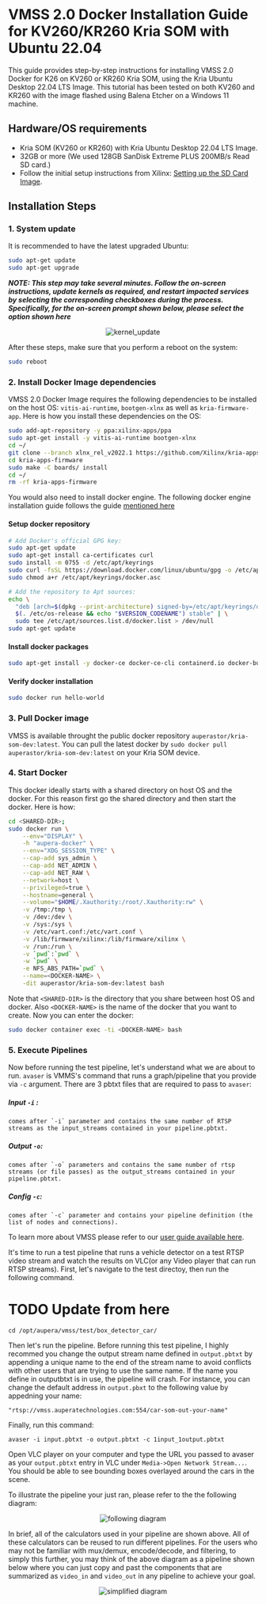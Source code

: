 # VMSS 2.0 Docker Installation Guide for KV260/KR260 Kria SOM with Ubuntu 22.04

This guide provides step-by-step instructions for installing VMSS 2.0 Docker for K26 on KV260 or KR260 Kria SOM, using the Kria Ubuntu Desktop 22.04 LTS Image. This tutorial has been tested on both KV260 and KR260 with the image flashed using Balena Etcher on a Windows 11 machine.

## Hardware/OS requirements

- Kria SOM (KV260 or KR260) with Kria Ubuntu Desktop 22.04 LTS Image.
- 32GB or more (We used 128GB SanDisk Extreme PLUS 200MB/s Read SD card.)
- Follow the initial setup instructions from Xilinx: [Setting up the SD Card Image](https://www.xilinx.com/products/som/kria/kv260-vision-starter-kit/kv260-getting-started-ubuntu/setting-up-the-sd-card-image.html).

## Installation Steps

### 1. System update
It is recommended to have the latest upgraded Ubuntu:
   ```bash
   sudo apt-get update
   sudo apt-get upgrade
   ```
***NOTE: This step may take several minutes. Follow the on-screen instructions, update kernels as required, and restart impacted services by selecting the corresponding checkboxes during the process. Specifically, for the on-screen prompt shown below, please select the option shown here***

<div align="center">
  <img src="kernel_update.jpg" alt="kernel_update">
</div>

After these steps, make sure that you perform a reboot on the system:
```bash
sudo reboot
```

### 2. Install Docker Image dependencies

VMSS 2.0 Docker Image requires the following dependencies to be installed on the host OS: `vitis-ai-runtime`, `bootgen-xlnx` as well as `kria-firmware-app`. Here is how you install these dependencies on the OS:

   ```bash
   sudo add-apt-repository -y ppa:xilinx-apps/ppa
   sudo apt-get install -y vitis-ai-runtime bootgen-xlnx
   cd ~/
   git clone --branch xlnx_rel_v2022.1 https://github.com/Xilinx/kria-apps-firmware.git
   cd kria-apps-firmware
   sudo make -C boards/ install
   cd ~/
   rm -rf kria-apps-firmware
   ```

You would also need to install docker engine. The following docker engine installation guide follows the guide [mentioned here](https://docs.docker.com/engine/install/ubuntu/#install-using-the-repository)

#### Setup docker repository

   ```bash
   # Add Docker's official GPG key:
   sudo apt-get update
   sudo apt-get install ca-certificates curl
   sudo install -m 0755 -d /etc/apt/keyrings
   sudo curl -fsSL https://download.docker.com/linux/ubuntu/gpg -o /etc/apt/keyrings/docker.asc
   sudo chmod a+r /etc/apt/keyrings/docker.asc
   
   # Add the repository to Apt sources:
   echo \
     "deb [arch=$(dpkg --print-architecture) signed-by=/etc/apt/keyrings/docker.asc] https://download.docker.com/linux/ubuntu \
     $(. /etc/os-release && echo "$VERSION_CODENAME") stable" | \
     sudo tee /etc/apt/sources.list.d/docker.list > /dev/null
   sudo apt-get update
   ```

#### Install docker packages
   ```bash
   sudo apt-get install -y docker-ce docker-ce-cli containerd.io docker-buildx-plugin docker-compose-plugin
   ```

#### Verify docker installation
   ```bash
   sudo docker run hello-world
   ```

### 3. Pull Docker image
VMSS is available throught the public docker repository `auperastor/kria-som-dev:latest`. You can pull the latest docker by `sudo docker pull auperastor/kria-som-dev:latest` on your Kria SOM device.

### 4. Start Docker

This docker ideally starts with a shared directory on host OS and the docker. For this reason first go the shared directory and then start the docker. Here is how:

```bash
cd <SHARED-DIR>;
sudo docker run \
    --env="DISPLAY" \
    -h "aupera-docker" \
    --env="XDG_SESSION_TYPE" \
    --cap-add sys_admin \
    --cap-add NET_ADMIN \
    --cap-add NET_RAW \
    --network=host \
    --privileged=true \
    --hostname=general \
    --volume="$HOME/.Xauthority:/root/.Xauthority:rw" \
    -v /tmp:/tmp \
    -v /dev:/dev \
    -v /sys:/sys \
    -v /etc/vart.conf:/etc/vart.conf \
    -v /lib/firmware/xilinx:/lib/firmware/xilinx \
    -v /run:/run \
    -v `pwd`:`pwd` \
    -w `pwd` \
    -e NFS_ABS_PATH=`pwd` \
    --name=<DOCKER-NAME> \
    -dit auperastor/kria-som-dev:latest bash
```

Note that `<SHARED-DIR>` is the directory that you share between host OS and docker. Also `<DOCKER-NAME>` is the name of the docker that you want to create. Now you can enter the docker:

```bash
sudo docker container exec -ti <DOCKER-NAME> bash
```

### 5. Execute Pipelines

Now before running the test pipeline, let's understand what we are about to run. `avaser` is VMMS's command that runs a graph/pipeline that you provide via `-c` argument. There are 3 pbtxt files that are required to pass to `avaser`:

##### Input `-i` : 
    comes after `-i` parameter and contains the same number of RTSP streams as the input_streams contained in your pipeline.pbtxt. 

##### Output `-o`: 
    comes after `-o` parameters and contains the same number of rtsp streams (or file passes) as the output_streams contained in your pipeline.pbtxt. 

##### Config `-c`: 
    comes after `-c` parameter and contains your pipeline definition (the list of nodes and connections). 

To learn more about VMSS please refer to our [user guide available here](https://auperatechvancouver.sharepoint.com/Shared%20Documents/Forms/AllItems.aspx?id=%2FShared%20Documents%2Freleases%2Fvmss2%2E0%5Favaf%5Favas%5Favac%2Fuser%5Fguides&p=true&ga=1).

It's time to run a test pipeline that runs a vehicle detector on a test RTSP video stream and watch the results on VLC(or any Video player that can run RTSP streams). First, let's navigate to the test directoy, then run the following command.


# TODO Update from here
```
cd /opt/aupera/vmss/test/box_detector_car/
```
Then let's run the pipeline. Before running this test pipeline, I highly recommed you change the output stream name defined in `output.pbtxt` by appending a unique name to the end of the stream name to avoid conflicts with other users that are trying to use the same name. If the name you define in outputbtxt is in use, the pipeline will crash. For instance, you can change the default address in `output.pbxt` to the following value by appedning your name:

```
"rtsp://vmss.auperatechnologies.com:554/car-som-out-your-name"
```

Finally, run this command:

```
avaser -i input.pbtxt -o output.pbtxt -c 1input_1output.pbtxt
```

Open VLC player on your computer and type the URL you passed to avaser as your `output.pbtxt` entry in VLC under `Media->Open Network Stream...`. You should be able to see bounding boxes overlayed around the cars in the scene. 

To illustrate the pipeline your just ran, please refer to the the following diagram: 
<div align="center">
  <img src="box_detector_visualizer.png" alt="following diagram">
</div>

In brief, all of the calculators used in your pipeline are shown above. All of these calculators can be reused to run different pipelines. For the users who may not be familiar with mux/demux, encode/decode, and filtering, to simply this further, you may think of the above diagram as a pipeline shown below where you can just copy and past the components that are summarized as `video_in` and `video_out` in any pipeline to achieve your goal.
<div align="center">
  <img src="simplified_graph.png" alt="simplified diagram">
</div>



